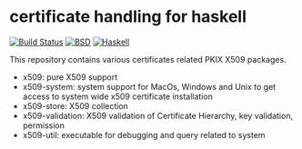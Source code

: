 certificate handling for haskell
================================

[![Build Status](https://travis-ci.org/vincenthz/hs-certificate.png?branch=master)](https://travis-ci.org/vincenthz/hs-certificate)
[![BSD](http://b.repl.ca/v1/license-BSD-blue.png)](http://en.wikipedia.org/wiki/BSD_licenses)
[![Haskell](http://b.repl.ca/v1/language-haskell-lightgrey.png)](http://haskell.org)

This repository contains various certificates related PKIX X509 packages.

* x509: pure X509 support
* x509-system: system support for MacOs, Windows and Unix to get access to system wide x509 certificate installation
* x509-store: X509 collection
* x509-validation: X509 validation of Certificate Hierarchy, key validation, permission
* x509-util: executable for debugging and query related to system
